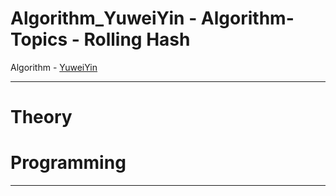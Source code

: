 # Algorithm_YuweiYin - Algorithm-Topics - Rolling Hash

Algorithm - [YuweiYin](https://github.com/YuweiYin)

---

# Theory


# Programming


---
